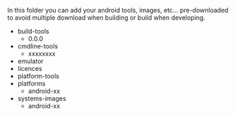In this folder you can add your android tools, images, etc... pre-downloaded to avoid multiple download when building or build when developing.

- build-tools
    - 0.0.0
- cmdline-tools
    - xxxxxxxx
- emulator
- licences
- platform-tools
- platforms
    - android-xx
- systems-images
    - android-xx
